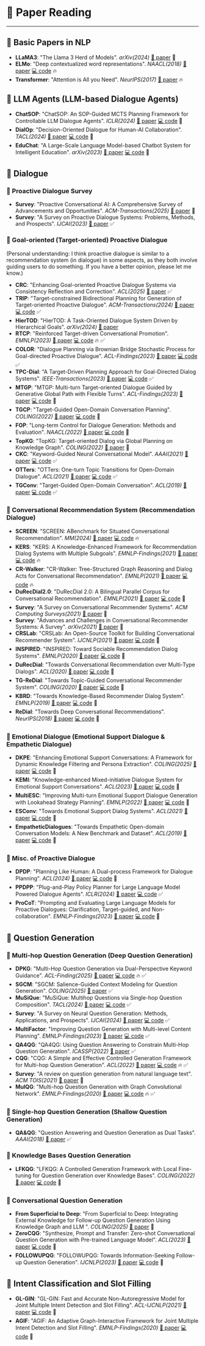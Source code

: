 # 📖 Paper Reading

---

## 🔹 Basic Papers in NLP
- **LLaMA3**: "The Llama 3 Herd of Models". *arXiv(2024)* [📄 paper](https://arxiv.org/abs/2407.21783?utm_source=chatgpt.com)  📌 
- **ELMo**: "Deep contextualized word representations". *NAACL(2018)* [📄 paper](https://aclanthology.org/N18-1202/) [💻 code](https://github.com/allenai/bilm-tf) 🔥
- **Transformer**: "Attention is All you Need". *NeurIPS(2017)* [📄 paper](https://arxiv.org/abs/1706.03762)  🔥


## 🔹 LLM Agents (LLM-based Dialogue Agents)
- **ChatSOP**: "ChatSOP: An SOP-Guided MCTS Planning Framework for Controllable LLM Dialogue Agents". *ICLR(2024)* [📄 paper](https://aclanthology.org/2025.acl-long.863/) [💻 code](https://github.com/tjunlp-lab/ChatSOP)  📌
- **DialOp**: "Decision-Oriented Dialogue for Human-AI Collaboration". *TACL(2024)* [📄 paper](https://arxiv.org/abs/2305.20076) [💻 code](https://github.com/jlin816/dialop)  📌 
- **EduChat**: "A Large-Scale Language Model-based Chatbot System for Intelligent Education". *arXiv(2023)* [📄 paper](https://arxiv.org/abs/2308.02773) [💻 code](https://github.com/ECNU-ICALK/EduChat)  📌 



## 🔹 Dialogue
### 🔸 Proactive Dialogue Survey
- **Survey**: "Proactive Conversational AI: A Comprehensive Survey of Advancements and Opportunities". *ACM-Transactions(2025)* [📄 paper](https://dl.acm.org/doi/pdf/10.1145/3715097)  📌 
- **Survey**: "A Survey on Proactive Dialogue Systems: Problems, Methods, and Prospects". *IJCAI(2023)* [📄 paper](https://arxiv.org/abs/2305.02750)  ✅


### 🔸 Goal-oriented (Target-oriented) Proactive Dialogue
(Personal understanding: I think proactive dialogue is similar to a recommendation system (in dialogue) in some aspects, as they both involve guiding users to do something. If you have a better opinion, please let me know.)
- **CRC**: "Enhancing Goal-oriented Proactive Dialogue Systems via Consistency Reflection and Correction". *ACL(2025)* [📄 paper](https://aclanthology.org/2025.acl-long.1050/)  ✅
- **TRIP**: "Target-constrained Bidirectional Planning for Generation of Target-oriented Proactive Dialogue". *ACM-Transactions(2024)* [📄 paper](https://arxiv.org/abs/2403.06063) [💻 code](https://github.com/iwangjian/TRIP)  ✅
- **HierTOD**: "HierTOD: A Task-Oriented Dialogue System Driven by Hierarchical Goals". *arXiv(2024)* [📄 paper](https://arxiv.org/abs/2411.07152)  
- **RTCP**: "Reinforced Target-driven Conversational Promotion". *EMNLP(2023)* [📄 paper](https://aclanthology.org/2023.emnlp-main.775/) [💻 code](https://github.com/huyquangdao/RTCP)  🔥 ✅
- **COLOR**: "Dialogue Planning via Brownian Bridge Stochastic Process for Goal-directed Proactive Dialogue". *ACL-Findings(2023)* [📄 paper](https://aclanthology.org/2023.findings-acl.25/) [💻 code](https://github.com/iwangjian/Color4Dial)  ✅
- **TPC-Dial**: "A Target-Driven Planning Approach for Goal-Directed Dialog Systems". *IEEE-Transactions(2023)* [📄 paper](https://drive.google.com/file/d/1ecMbad40gBQqpa0TlaKXfIzs1v382l0D/view) [💻 code](https://github.com/iwangjian/TopDial)  ✅
- **MTGP**: "MTGP: Multi-turn Target-oriented Dialogue Guided by Generative Global Path with Flexible Turns". *ACL-Findings(2023)* [📄 paper](https://aclanthology.org/2023.findings-acl.18/) [💻 code](https://github.com/sxnohnarla/MTGP) 📌 
- **TGCP**: "Target-Guided Open-Domain Conversation Planning". *COLING(2022)* [📄 paper](https://arxiv.org/abs/2209.09746) [💻 code](https://github.com/y-kishinami/TGCP) 📌 
- **FOP**: "Long-term Control for Dialogue Generation: Methods and Evaluation". *NAACL(2022)* [📄 paper](https://aclanthology.org/2022.naacl-main.54/) [💻 code](https://github.com/asappresearch/constrained-dialogue-generation) 📌 
- **TopKG**: "TopKG: Target-oriented Dialog via Global Planning on Knowledge Graph". *COLING(2022)* [📄 paper](https://aclanthology.org/2022.coling-1.62/)  📌 
- **CKC**: "Keyword-Guided Neural Conversational Model". *AAAI(2021)* [📄 paper](https://arxiv.org/abs/2012.08383) [💻 code](https://github.com/zhongpeixiang/CKC)  ✅
- **OTTers**: "OTTers: One-turn Topic Transitions for Open-Domain Dialogue". *ACL(2021)* [📄 paper](https://aclanthology.org/2021.acl-long.194/) [💻 code](https://github.com/karinseve/OTTers)  ✅
- **TGConv**: "Target-Guided Open-Domain Conversation". *ACL(2019)* [📄 paper](https://aclanthology.org/P19-1565/) [💻 code](https://github.com/squareRoot3/Target-Guided-Conversation)  ✅


### 🔸 Conversational Recommendation System (Recommendation Dialogue)
- **SCREEN**: "SCREEN: ABenchmark for Situated Conversational Recommendation". *MM(2024)* [📄 paper](https://dl.acm.org/doi/pdf/10.1145/3664647.3681651) [💻 code](https://github.com/DongdingLin/SCREEN)  🔥
- **KERS**: "KERS: A Knowledge-Enhanced Framework for Recommendation Dialog Systems with Multiple Subgoals". *EMNLP-Findings(2021)* [📄 paper](https://aclanthology.org/2021.findings-emnlp.94/) [💻 code](https://github.com/z562/KERS)  🔥 
- **CR-Walker**: "CR-Walker: Tree-Structured Graph Reasoning and Dialog Acts for Conversational Recommendation". *EMNLP(2021)* [📄 paper](https://aclanthology.org/2021.emnlp-main.139/) [💻 code](https://github.com/truthless11/CR-Walker)  🔥 
- **DuRecDial2.0**: "DuRecDial 2.0: A Bilingual Parallel Corpus for Conversational Recommendation". *EMNLP(2021)* [📄 paper](https://aclanthology.org/2021.emnlp-main.356/) [💻 code](https://github.com/liuzeming01/DuRecDial)  📌
- **Survey**: "A Survey on Conversational Recommender Systems". *ACM Computing Surveys(2021)* [📄 paper](https://arxiv.org/abs/2004.00646)  📌 
- **Survey**: "Advances and Challenges in Conversational Recommender Systems: A Survey". *arXiv(2021)* [📄 paper](https://arxiv.org/abs/2101.09459)  📌 
- **CRSLab**: "CRSLab: An Open-Source Toolkit for Building Conversational Recommender System". *IJCNLP(2021)* [📄 paper](https://aclanthology.org/2021.acl-demo.22/) [💻 code](https://github.com/RUCAIBox/CRSLab)  📌
- **INSPIRED**: "INSPIRED: Toward Sociable Recommendation Dialog Systems". *EMNLP(2020)* [📄 paper](https://aclanthology.org/2020.emnlp-main.654/) [💻 code](https://github.com/sweetpeach/Inspired)  📌 
- **DuRecDial**: "Towards Conversational Recommendation over Multi-Type Dialogs". *ACL(2020)* [📄 paper](https://aclanthology.org/2020.acl-main.98/) [💻 code](https://github.com/PaddlePaddle/Research/tree/master/NLP/ACL2020-DuRecDial)  📌
- **TG-ReDial**: "Towards Topic-Guided Conversational Recommender System". *COLING(2020)* [📄 paper](https://aclanthology.org/2020.coling-main.365/) [💻 code](https://github.com/RUCAIBox/TG-ReDial)  📌
- **KBRD**: "Towards Knowledge-Based Recommender Dialog System". *EMNLP(2019)* [📄 paper](https://aclanthology.org/D19-1189.pdf) [💻 code](https://github.com/THUDM/KBRD)  📌
- **ReDial**: "Towards Deep Conversational Recommendations". *NeurIPS(2018)* [📄 paper](https://proceedings.neurips.cc/paper/2018/hash/800de15c79c8d840f4e78d3af937d4d4-Abstract.html) [💻 code](https://github.com/ReDialData/website)  📌



### 🔸 Emotional Dialogue (Emotional Support Dialogue & Empathetic Dialogue)
- **DKPE**: "Enhancing Emotional Support Conversations: A Framework for Dynamic Knowledge Filtering and Persona Extraction". *COLING(2025)* [📄 paper](https://aclanthology.org/2025.coling-main.214/) [💻 code](https://github.com/Jwhao1999/DKPE)  📌
- **KEMI**: "Knowledge-enhanced Mixed-initiative Dialogue System for Emotional Support Conversations". *ACL(2023)* [📄 paper](https://aclanthology.org/2023.acl-long.225/) [💻 code](https://github.com/dengyang17/KEMI)  📌
- **MultiESC**: "Improving Multi-turn Emotional Support Dialogue Generation with Lookahead Strategy Planning". *EMNLP(2022)* [📄 paper](https://aclanthology.org/2022.emnlp-main.195/) [💻 code](https://github.com/lwgkzl/MultiESC)  📌
- **ESConv**: "Towards Emotional Support Dialog Systems". *ACL(2021)* [📄 paper](https://aclanthology.org/2021.acl-long.269/) [💻 code](https://github.com/thu-coai/Emotional-Support-Conversation)  📌 
- **EmpatheticDialogues**: "Towards Empathetic Open-domain Conversation Models: A New Benchmark and Dataset". *ACL(2019)* [📄 paper](https://aclanthology.org/P19-1534/) [💻 code](https://github.com/facebookresearch/EmpatheticDialogues)  📌 


### 🔸 Misc. of Proactive Dialogue
- **DPDP**: "Planning Like Human: A Dual-process Framework for Dialogue Planning". *ACL(2024)* [📄 paper](https://aclanthology.org/2024.acl-long.262/) [💻 code](https://github.com/cs-holder/DPDP)  📌 
- **PPDPP**: "Plug-and-Play Policy Planner for Large Language Model Powered Dialogue Agents". *ICLR(2024)* [📄 paper](https://arxiv.org/abs/2311.00262) [💻 code](https://github.com/dengyang17/PPDPP)  ✅
- **ProCoT**: "Prompting and Evaluating Large Language Models for Proactive Dialogues: Clarification, Target-guided, and Non-collaboration". *EMNLP-Findings(2023)* [📄 paper](https://aclanthology.org/2023.findings-emnlp.711/) [💻 code](https://github.com/dengyang17/LLM-Proactive)  📌 


## 🔹 Question Generation
### 🔸 Multi-hop Question Generation (Deep Question Generation)
- **DPKG**: "Multi-Hop Question Generation via Dual-Perspective Keyword Guidance". *ACL-Finding(2025)* [📄 paper](https://aclanthology.org/2025.findings-acl.526/) [💻 code](https://github.com/imaodong/DPKG)  🔥 ✅
- **SGCM**: "SGCM: Salience-Guided Context Modeling for Question Generation". *COLING(2025)* [📄 paper](https://aclanthology.org/2024.lrec-main.1285/)  ✅
- **MuSiQue**: "MuSiQue: Multihop Questions via Single-hop Question Composition". *TACL(2024)* [📄 paper](https://direct.mit.edu/tacl/article/doi/10.1162/tacl_a_00475/110996/MuSiQue-Multihop-Questions-via-Single-hop-Question) [💻 code](https://github.com/stonybrooknlp/musique)  ✅
- **Survey**: "A Survey on Neural Question Generation: Methods, Applications, and Prospects". *IJCAI(2024)* [📄 paper](https://arxiv.org/abs/2402.18267) [💻 code](https://github.com/PersistenceForever/Neural-Question-Generation-Survey-List)  ✅
- **MultiFactor**: "Improving Question Generation with Multi-level Content Planning". *EMNLP-Findings(2023)* [📄 paper](https://aclanthology.org/2023.findings-emnlp.57/) [💻 code](https://github.com/zeaver/MultiFactor)  ✅
- **QA4QG**: "QA4QG: Using Question Answering to Constrain Multi-Hop Question Generation". *ICASSP(2022)* [📄 paper](https://arxiv.org/abs/2202.06538)  ✅
- **CQG**: "CQG: A Simple and Effective Controlled Generation Framework for Multi-hop Question Generation". *ACL(2022)* [📄 paper](https://aclanthology.org/2022.acl-long.475/) [💻 code](https://github.com/sion-zcfei/CQG)  🔥 ✅
- **Survey**: "A review on question generation from natural language text". *ACM TOIS(2021)* [📄 paper](https://dl.acm.org/doi/pdf/10.1145/3468889)  📌 
- **MulQG**: "Multi-hop Question Generation with Graph Convolutional Network". *EMNLP-Findings(2020)* [📄 paper](https://aclanthology.org/2020.findings-emnlp.416/) [💻 code](https://github.com/HLTCHKUST/MulQG)  🔥 ✅


### 🔸 Single-hop Question Generation (Shallow Question Generation)
- **QA&QG**: "Question Answering and Question Generation as Dual Tasks". *AAAI(2018)* [📄 paper](https://arxiv.org/abs/1706.02027)  ✅


### 🔸 Knowledge Bases Question Generation
- **LFKQG**: "LFKQG: A Controlled Generation Framework with Local Fine-tuning for Question Generation over Knowledge Bases". *COLING(2022)* [📄 paper](https://aclanthology.org/2022.coling-1.572.pdf) [💻 code](https://github.com/sion-zcfei/CQG)  📌 





### 🔸 Conversational Question Generation
- **From Superficial to Deep**: "From Superficial to Deep: Integrating External Knowledge for Follow-up Question Generation Using Knowledge Graph and LLM
". *COLING(2025)* [📄 paper](https://aclanthology.org/2025.coling-main.55/)  📌 
- **ZeroCQG**: "Synthesize, Prompt and Transfer: Zero-shot Conversational Question Generation with Pre-trained Language Model". *ACL(2023)* [📄 paper](https://aclanthology.org/2023.acl-long.500/) [💻 code](https://github.com/hongweizeng/ZeroCQG)  📌
- **FOLLOWUPQG**: "FOLLOWUPQG: Towards Information-Seeking Follow-up Question Generation". *IJCNLP(2023)* [📄 paper](https://aclanthology.org/2023.ijcnlp-main.17/) [💻 code](https://github.com/vivian-my/FollowupQG)  📌


## 🔹 Intent Classification and Slot Filling
- **GL-GIN**: "GL-GIN: Fast and Accurate Non-Autoregressive Model for Joint Multiple Intent Detection and Slot Filling". *ACL-IJCNLP(2021)* [📄 paper](https://aclanthology.org/2021.acl-long.15/) [💻 code](https://github.com/yizhen20133868/GL-GIN)  📌
- **AGIF**: "AGIF: An Adaptive Graph-Interactive Framework for Joint Multiple Intent Detection and Slot Filling". *EMNLP-Findings(2020)* [📄 paper](https://aclanthology.org/2020.findings-emnlp.163/) [💻 code](https://github.com/LooperXX/AGIF)  📌

